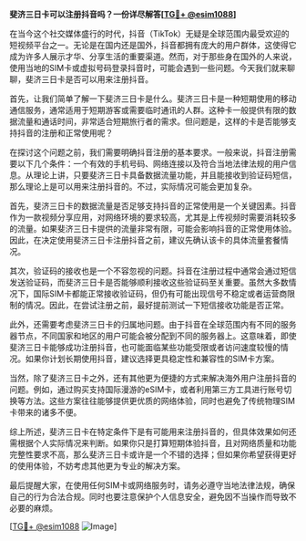 **斐济三日卡可以注册抖音吗？一份详尽解答[[TG💪+ @esim1088](https://t.me/s/esim1088)]**

在当今这个社交媒体盛行的时代，抖音（TikTok）无疑是全球范围内最受欢迎的短视频平台之一。无论是在国内还是国外，抖音都拥有庞大的用户群体，这使得它成为许多人展示才华、分享生活的重要渠道。然而，对于那些身在国外的人来说，使用当地的SIM卡或虚拟号码登录抖音时，可能会遇到一些问题。今天我们就来聊聊，斐济三日卡是否可以用来注册抖音。

首先，让我们简单了解一下斐济三日卡是什么。斐济三日卡是一种短期使用的移动通信服务，通常适用于短期游客或需要临时通讯的人群。这种卡一般提供有限的数据流量和通话时间，非常适合短期旅行者的需求。但问题是，这样的卡是否能够支持抖音的注册和正常使用呢？

在探讨这个问题之前，我们需要明确抖音注册的基本要求。一般来说，抖音注册需要以下几个条件：一个有效的手机号码、网络连接以及符合当地法律法规的用户信息。从理论上讲，只要斐济三日卡具备数据流量功能，并且能接收到验证码短信，那么理论上是可以用来注册抖音的。不过，实际情况可能会更加复杂。

首先，斐济三日卡的数据流量是否足够支持抖音的正常使用是一个关键因素。抖音作为一款视频分享应用，对网络环境的要求较高，尤其是上传视频时需要消耗较多的流量。如果斐济三日卡提供的流量非常有限，可能会影响抖音的正常使用体验。因此，在决定使用斐济三日卡注册抖音之前，建议先确认该卡的具体流量套餐情况。

其次，验证码的接收也是一个不容忽视的问题。抖音在注册过程中通常会通过短信发送验证码，而斐济三日卡是否能够顺利接收这些验证码至关重要。虽然大多数情况下，国际SIM卡都能正常接收验证码，但仍有可能出现信号不稳定或者运营商限制的情况。因此，在尝试注册之前，最好提前测试一下短信接收功能是否正常。

此外，还需要考虑斐济三日卡的归属地问题。由于抖音在全球范围内有不同的服务器节点，不同国家和地区的用户可能会被分配到不同的服务器上。这意味着，即使斐济三日卡能够成功注册抖音，也可能面临某些功能受限或者访问速度较慢的情况。如果你计划长期使用抖音，建议选择更具稳定性和兼容性的SIM卡方案。

当然，除了斐济三日卡之外，还有其他更为便捷的方式来解决海外用户注册抖音的问题。例如，通过购买支持国际漫游的eSIM卡，或者利用第三方工具进行账号切换等方法。这些方案往往能够提供更优质的网络体验，同时也避免了传统物理SIM卡带来的诸多不便。

综上所述，斐济三日卡在特定条件下是有可能用来注册抖音的，但具体效果如何还需根据个人实际情况来判断。如果你只是打算短期体验抖音，且对网络质量和功能完整性要求不高，那么斐济三日卡或许是一个不错的选择；但如果你希望获得更好的使用体验，不妨考虑其他更为专业的解决方案。

最后提醒大家，在使用任何SIM卡或网络服务时，请务必遵守当地法律法规，确保自己的行为合法合规。同时也要注意保护个人信息安全，避免因不当操作而导致不必要的麻烦。

[[TG💪+ @esim1088](https://t.me/s/esim1088) ![Image](https://i.postimg.cc/4NQfJmqS/Snipaste-2025-05-13-00-14-12.png)]